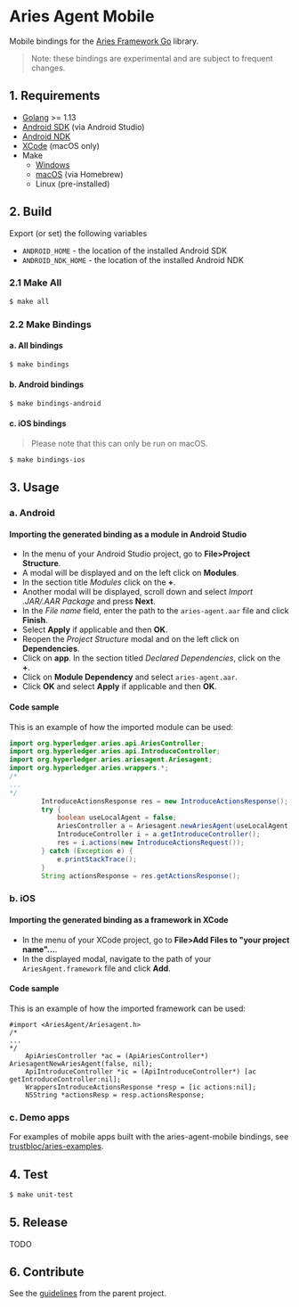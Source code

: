 # Aries Agent Mobile

Mobile bindings for the [Aries Framework Go](github.com/hyperledger/aries-framework-go) library.
> Note: these bindings are experimental and are subject to frequent changes.

## 1. Requirements

- [Golang](https://golang.org/doc/install) >= 1.13
- [Android SDK](https://developer.android.com/studio/install) (via Android Studio)
- [Android NDK](https://developer.android.com/ndk/downloads)
- [XCode](https://developer.apple.com/xcode/) (macOS only)
- Make
    - [Windows](http://gnuwin32.sourceforge.net/packages/make.htm)
    - [macOS](https://brew.sh/) (via Homebrew)
    - Linux (pre-installed)


## 2. Build

Export (or set) the following variables
- `ANDROID_HOME` - the location of the installed Android SDK
- `ANDROID_NDK_HOME` - the location of the installed Android NDK

### 2.1 Make All

```bash
$ make all
```

### 2.2 Make Bindings

#### a. All bindings
```bash
$ make bindings
```

#### b. Android bindings
```bash
$ make bindings-android
```

#### c. iOS bindings
> Please note that this can only be run on macOS.
```bash
$ make bindings-ios
```

## 3. Usage

### a. Android

#### Importing the generated binding as a module in Android Studio
- In the menu of your Android Studio project, go to **File>Project Structure**.
- A modal will be displayed and on the left click on **Modules**.
- In the section title _Modules_ click on the **+**.
- Another modal will be displayed, scroll down and select _Import .JAR/.AAR Package_ and press **Next**.
- In the _File name_ field, enter the path to the `aries-agent.aar` file and click **Finish**.
- Select **Apply** if applicable and then **OK**.
- Reopen the _Project Structure_ modal and on the left click on **Dependencies**.
- Click on **app**. In the section titled _Declared Dependencies_, click on the **+**.
- Click on **Module Dependency** and select `aries-agent.aar`.
- Click **OK** and select **Apply** if applicable and then **OK**.

#### Code sample
This is an example of how the imported module can be used:
```java
import org.hyperledger.aries.api.AriesController;
import org.hyperledger.aries.api.IntroduceController;
import org.hyperledger.aries.ariesagent.Ariesagent;
import org.hyperledger.aries.wrappers.*;
/*
...
*/
        IntroduceActionsResponse res = new IntroduceActionsResponse();
        try {
            boolean useLocalAgent = false;
            AriesController a = Ariesagent.newAriesAgent(useLocalAgent);
            IntroduceController i = a.getIntroduceController();
            res = i.actions(new IntroduceActionsRequest());
        } catch (Exception e) {
            e.printStackTrace();
        }
        String actionsResponse = res.getActionsResponse();
```


### b. iOS

#### Importing the generated binding as a framework in XCode
- In the menu of your XCode project, go to **File>Add Files to "your project name"...**.
- In the displayed modal, navigate to the path of your `AriesAgent.framework` file and click **Add**.

#### Code sample
This is an example of how the imported framework can be used:
```objc
#import <AriesAgent/Ariesagent.h>
/*
...
*/
    ApiAriesController *ac = (ApiAriesController*) AriesagentNewAriesAgent(false, nil);
    ApiIntroduceController *ic = (ApiIntroduceController*) [ac getIntroduceController:nil];
    WrappersIntroduceActionsResponse *resp = [ic actions:nil];
    NSString *actionsResp = resp.actionsResponse;
```


### c. Demo apps

For examples of mobile apps built with the aries-agent-mobile bindings, see [trustbloc/aries-examples](https://github.com/trustbloc/aries-examples).


## 4. Test

```bash
$ make unit-test
```


## 5. Release

TODO


## 6. Contribute

See the [guidelines](https://github.com/hyperledger/aries-framework-go/blob/master/.github/CONTRIBUTING.md) from the parent project.
